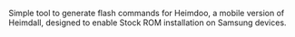 Simple tool to generate flash commands for Heimdoo, a mobile version of Heimdall, designed to enable Stock ROM installation on Samsung devices.
